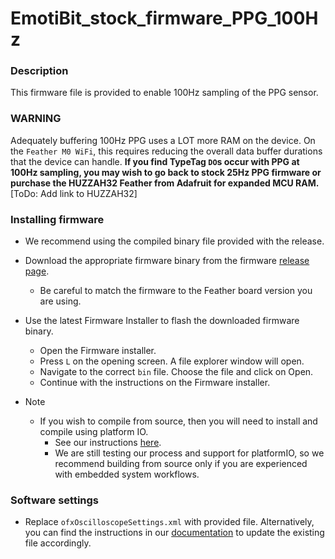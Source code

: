 # EmotiBit_stock_firmware_PPG_100Hz
### Description
This firmware file is provided to enable 100Hz sampling of the PPG sensor.
### WARNING
Adequately buffering 100Hz PPG uses a LOT more RAM on the device. On the `Feather M0 WiFi`, this requires reducing the overall data buffer durations that the device can handle. **If you find TypeTag `DO`s occur with PPG at 100Hz sampling, you may wish to go back to stock 25Hz PPG firmware or purchase the HUZZAH32 Feather from Adafruit for expanded MCU RAM.** [ToDo: Add link to HUZZAH32]

### Installing firmware
- We recommend using the compiled binary file provided with the release.
- Download the appropriate firmware binary from the firmware [release page](https://github.com/EmotiBit/EmotiBit_FeatherWing/releases).
  - Be careful to match the firmware to the Feather board version you are using.
- Use the latest Firmware Installer to flash the downloaded firmware binary.
  - Open the Firmware installer.
  - Press `L` on the opening screen. A file explorer window will open. 
  - Navigate to the correct `bin` file. Choose the file and click on Open.
  - Continue with the instructions on the Firmware installer.

- Note
  - If you wish to compile from source, then you will need to install and compile using platform IO.
    - See our instructions [here](https://github.com/EmotiBit/EmotiBit_Docs/blob/master/Keep_emotibit_up_to_date.md#Building-firmware-using-PlatformIO).
    - We are still testing our process and support for platformIO, so we recommend building from source only if you are experienced with embedded system workflows. 

### Software settings
- Replace `ofxOscilloscopeSettings.xml` with provided file. Alternatively, you can find the instructions in our [documentation](https://github.com/EmotiBit/EmotiBit_Docs/blob/master/Working_with_emotibit_data.md#emotibit-oscilloscope-display-settings) to update the existing file accordingly.
